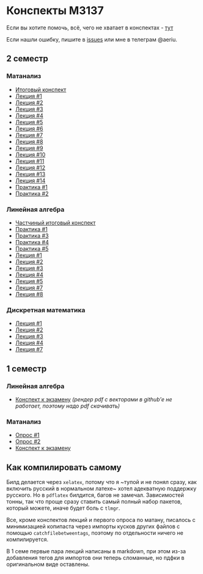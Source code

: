 # Конспекты М3137

Если вы хотите помочь, всё, чего не хватает в конспектах - [тут](https://github.com/Jovvik/M3137year2019/issues/2)

Если нашли ошибку, пишите в [issues](https://github.com/Jovvik/M3137year2019/issues) или мне в телеграм @aeriu.

## 2 семестр

### Матанализ
- [Итоговый конспект](analysis/2sem/final.pdf)
- [Лекция #1](analysis/2sem/1.pdf)
- [Лекция #2](analysis/2sem/2.pdf)
- [Лекция #3](analysis/2sem/3.pdf)
- [Лекция #4](analysis/2sem/4.pdf)
- [Лекция #5](analysis/2sem/5.pdf)
- [Лекция #6](analysis/2sem/6.pdf)
- [Лекция #7](analysis/2sem/7.pdf)
- [Лекция #8](analysis/2sem/8.pdf)
- [Лекция #9](analysis/2sem/9.pdf)
- [Лекция #10](analysis/2sem/10.pdf)
- [Лекция #11](analysis/2sem/11.pdf)
- [Лекция #12](analysis/2sem/12.pdf)
- [Лекция #13](analysis/2sem/13.pdf)
- [Лекция #14](analysis/2sem/14.pdf)
- [Практика #1](analysis/2sem/practice/1.pdf)
- [Практика #2](analysis/2sem/practice/2.pdf)

### Линейная алгебра
- [Частчиный итоговый конспект](linear%20algebra/2sem/final.pdf)
- [Практика #1](linear%20algebra/2sem/practice/1.pdf)
- [Практика #3](linear%20algebra/2sem/practice/3.pdf)
- [Практика #4](linear%20algebra/2sem/practice/4.pdf)
- [Практика #5](linear%20algebra/2sem/practice/5.pdf)
- [Лекция #1](linear%20algebra/2sem/1.pdf)
- [Лекция #2](linear%20algebra/2sem/2.pdf)
- [Лекция #3](linear%20algebra/2sem/3.pdf)
- [Лекция #4](linear%20algebra/2sem/4.pdf)
- [Лекция #5](linear%20algebra/2sem/5.pdf)
- [Лекция #7](linear%20algebra/2sem/7.pdf)
- [Лекция #8](linear%20algebra/2sem/8.pdf)

### Дискретная математика
- [Лекция #1](discrete/2sem/1.pdf)
- [Лекция #2](discrete/2sem/2.pdf)
- [Лекция #3](discrete/2sem/3.pdf)
- [Лекция #4](discrete/2sem/4.pdf)
- [Лекция #7](discrete/2sem/7.pdf)

## 1 семестр

### Линейная алгебра
- [Конспект к экзамену](linear%20algebra/1sem/main.pdf) _(рендер pdf с векторами в github'e не работает, поэтому надо pdf скачивать)_

### Матанализ
- [Опрос #1](analysis/1sem/opros.pdf)
- [Опрос #2](analysis/1sem/opros2.pdf)
- [Конспект к экзамену](analysis/1sem/final.pdf)


## Как компилировать самому

Билд делается через `xelatex`, потому что я ~тупой и не понял сразу, как включить русский в нормальном латехе~ хотел адекватную поддержку русского. Но в `pdflatex` билдится, багов не замечал. Зависимостей тонны, так что проще сразу ставить самый полный набор пакетов, который можете, иначе будет боль с `tlmgr`.

Все, кроме конспектов лекций и первого опроса по матану, писалось с минимизацией копипаста через импорты кусков других файлов с помощью `catchfilebetweentags`, поэтому по отдельности ничего не компилируется.

В 1 семе первые пара лекций написаны в markdown, при этом из-за добавления тегов для импортов они теперь сломанные, но пдфки в оригинальном виде оставлены.
